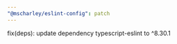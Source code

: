 ```yaml
---
"@mscharley/eslint-config": patch
---
```


fix(deps): update dependency typescript-eslint to ^8.30.1
